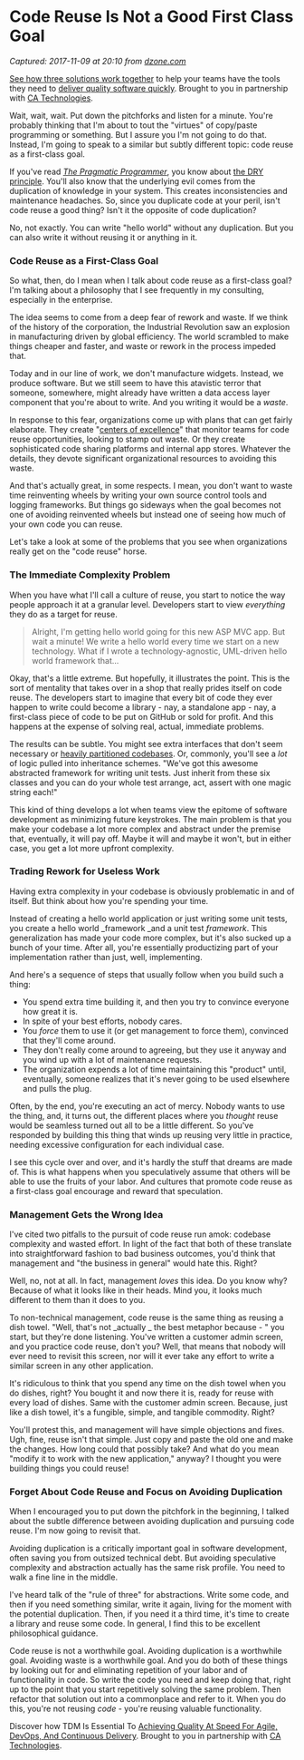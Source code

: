 # Code Reuse Is Not a Good First Class Goal

_Captured: 2017-11-09 at 20:10 from [dzone.com](https://dzone.com/articles/code-reuse-is-not-a-good-first-class-goal?edition=334857&utm_source=Daily%20Digest&utm_medium=email&utm_campaign=Daily%20Digest%202017-11-09)_

[See how three solutions work together](https://dzone.com/go?i=204124&u=https%3A%2F%2Fad.doubleclick.net%2Fddm%2Ftrackclk%2FN6040.130331DZONE%2FB11226848.150413346%3Bdc_trk_aid%3D321098505%3Bdc_trk_cid%3D81553809%3Bdc_lat%3D%3Bdc_rdid%3D%3Btag_for_child_directed_treatment%3D) to help your teams have the tools they need to [deliver quality software quickly](https://dzone.com/go?i=204124&u=https%3A%2F%2Fad.doubleclick.net%2Fddm%2Ftrackclk%2FN6040.130331DZONE%2FB11226848.150123399%3Bdc_trk_aid%3D321096583%3Bdc_trk_cid%3D81552442%3Bdc_lat%3D%3Bdc_rdid%3D%3Btag_for_child_directed_treatment%3D). Brought to you in partnership with [CA Technologies](https://dzone.com/go?i=204124&u=https%3A%2F%2Fad.doubleclick.net%2Fddm%2Ftrackclk%2FN6040.130331DZONE%2FB11226848.150413346%3Bdc_trk_aid%3D321098505%3Bdc_trk_cid%3D81553809%3Bdc_lat%3D%3Bdc_rdid%3D%3Btag_for_child_directed_treatment%3D).

Wait, wait, wait. Put down the pitchforks and listen for a minute. You're probably thinking that I'm about to tout the "virtues" of copy/paste programming or something. But I assure you I'm not going to do that. Instead, I'm going to speak to a similar but subtly different topic: code reuse as a first-class goal.

If you've read _[The Pragmatic Programmer](https://www.amazon.com/Pragmatic-Programmer-Journeyman-Master/dp/020161622X)_, you know about [the DRY principle](https://en.wikipedia.org/wiki/Don%27t_repeat_yourself). You'll also know that the underlying evil comes from the duplication of knowledge in your system. This creates inconsistencies and maintenance headaches. So, since you duplicate code at your peril, isn't code reuse a good thing? Isn't it the opposite of code duplication?

No, not exactly. You can write "hello world" without any duplication. But you can also write it without reusing it or anything in it.

### Code Reuse as a First-Class Goal

So what, then, do I mean when I talk about code reuse as a first-class goal? I'm talking about a philosophy that I see frequently in my consulting, especially in the enterprise.

The idea seems to come from a deep fear of rework and waste. If we think of the history of the corporation, the Industrial Revolution saw an explosion in manufacturing driven by global efficiency. The world scrambled to make things cheaper and faster, and waste or rework in the process impeded that.

Today and in our line of work, we don't manufacture widgets. Instead, we produce software. But we still seem to have this atavistic terror that someone, somewhere, might already have written a data access layer component that you're about to write. And you writing it would be a _waste_.

In response to this fear, organizations come up with plans that can get fairly elaborate. They create "[centers of excellence](https://en.wikipedia.org/wiki/Center_of_excellence)" that monitor teams for code reuse opportunities, looking to stamp out waste. Or they create sophisticated code sharing platforms and internal app stores. Whatever the details, they devote significant organizational resources to avoiding this waste.

And that's actually great, in some respects. I mean, you don't want to waste time reinventing wheels by writing your own source control tools and logging frameworks. But things go sideways when the goal becomes not one of avoiding reinvented wheels but instead one of seeing how much of your own code you can reuse.

Let's take a look at some of the problems that you see when organizations really get on the "code reuse" horse.

### The Immediate Complexity Problem

When you have what I'll call a culture of reuse, you start to notice the way people approach it at a granular level. Developers start to view _everything_ they do as a target for reuse.

> Alright, I'm getting hello world going for this new ASP MVC app. But wait a minute! We write a hello world every time we start on a new technology. What if I wrote a technology-agnostic, UML-driven hello world framework that...

Okay, that's a little extreme. But hopefully, it illustrates the point. This is the sort of mentality that takes over in a shop that really prides itself on code reuse. The developers start to imagine that every bit of code they ever happen to write could become a library - nay, a standalone app - nay, a first-class piece of code to be put on GitHub or sold for profit. And this happens at the expense of solving real, actual, immediate problems.

The results can be subtle. You might see extra interfaces that don't seem necessary or [heavily partitioned codebases](https://www.ndepend.com/Res/PDF/Partitioning_NET_Assemblies_NDepend.pdf). Or, commonly, you'll see a _lot_ of logic pulled into inheritance schemes. "We've got this awesome abstracted framework for writing unit tests. Just inherit from these six classes and you can do your whole test arrange, act, assert with one magic string each!"

This kind of thing develops a lot when teams view the epitome of software development as minimizing future keystrokes. The main problem is that you make your codebase a lot more complex and abstract under the premise that, eventually, it will pay off. Maybe it will and maybe it won't, but in either case, you get a lot more upfront complexity.

### Trading Rework for Useless Work

Having extra complexity in your codebase is obviously problematic in and of itself. But think about how you're spending your time.

Instead of creating a hello world application or just writing some unit tests, you create a hello world _framework _and a unit test _framework_. This generalization has made your code more complex, but it's also sucked up a bunch of your time. After all, you're essentially productizing part of your implementation rather than just, well, implementing.

And here's a sequence of steps that usually follow when you build such a thing:

  * You spend extra time building it, and then you try to convince everyone how great it is.
  * In spite of your best efforts, nobody cares.
  * You _force_ them to use it (or get management to force them), convinced that they'll come around.
  * They don't really come around to agreeing, but they use it anyway and you wind up with a lot of maintenance requests.
  * The organization expends a lot of time maintaining this "product" until, eventually, someone realizes that it's never going to be used elsewhere and pulls the plug.

Often, by the end, you're executing an act of mercy. Nobody wants to use the thing, and, it turns out, the different places where you _thought_ reuse would be seamless turned out all to be a little different. So you've responded by building this thing that winds up reusing very little in practice, needing excessive configuration for each individual case.

I see this cycle over and over, and it's hardly the stuff that dreams are made of. This is what happens when you speculatively assume that others will be able to use the fruits of your labor. And cultures that promote code reuse as a first-class goal encourage and reward that speculation.

### Management Gets the Wrong Idea

I've cited two pitfalls to the pursuit of code reuse run amok: codebase complexity and wasted effort. In light of the fact that both of these translate into straightforward fashion to bad business outcomes, you'd think that management and "the business in general" would hate this. Right?

Well, no, not at all. In fact, management _loves_ this idea. Do you know why? Because of what it looks like in their heads. Mind you, it looks much different to them than it does to you.

To non-technical management, code reuse is the same thing as reusing a dish towel. "Well, that's not _actually _ the best metaphor because - " you start, but they're done listening. You've written a customer admin screen, and you practice code reuse, don't you? Well, that means that nobody will ever need to revisit this screen, nor will it ever take any effort to write a similar screen in any other application.

It's ridiculous to think that you spend any time on the dish towel when you do dishes, right? You bought it and now there it is, ready for reuse with every load of dishes. Same with the customer admin screen. Because, just like a dish towel, it's a fungible, simple, and tangible commodity. Right?

You'll protest this, and management will have simple objections and fixes. Ugh, fine, reuse isn't that simple. Just copy and paste the old one and make the changes. How long could that possibly take? And what do you mean "modify it to work with the new application," anyway? I thought you were building things you could reuse!

### Forget About Code Reuse and Focus on Avoiding Duplication

When I encouraged you to put down the pitchfork in the beginning, I talked about the subtle difference between avoiding duplication and pursuing code reuse. I'm now going to revisit that.

Avoiding duplication is a critically important goal in software development, often saving you from outsized technical debt. But avoiding speculative complexity and abstraction actually has the same risk profile. You need to walk a fine line in the middle.

I've heard talk of the "rule of three" for abstractions. Write some code, and then if you need something similar, write it again, living for the moment with the potential duplication. Then, if you need it a third time, it's time to create a library and reuse some code. In general, I find this to be excellent philosophical guidance.

Code reuse is not a worthwhile goal. Avoiding duplication is a worthwhile goal. Avoiding waste is a worthwhile goal. And you do both of these things by looking out for and eliminating repetition of your labor and of functionality in code. So write the code you need and keep doing that, right up to the point that you start repetitively solving the same problem. Then refactor that solution out into a commonplace and refer to it. When you do this, you're not reusing _code_ \- you're reusing valuable functionality.

Discover how TDM Is Essential To [Achieving Quality At Speed For Agile, DevOps, And Continuous Delivery](https://dzone.com/go?i=204125&u=https%3A%2F%2Fad.doubleclick.net%2Fddm%2Ftrackclk%2FN6040.130331DZONE%2FB11226848.150413345%3Bdc_trk_aid%3D321095198%3Bdc_trk_cid%3D81552443%3Bdc_lat%3D%3Bdc_rdid%3D%3Btag_for_child_directed_treatment%3D). Brought to you in partnership with [CA Technologies](https://dzone.com/go?i=204125&u=https%3A%2F%2Fad.doubleclick.net%2Fddm%2Ftrackclk%2FN6040.130331DZONE%2FB11226848.150413345%3Bdc_trk_aid%3D321095198%3Bdc_trk_cid%3D81552443%3Bdc_lat%3D%3Bdc_rdid%3D%3Btag_for_child_directed_treatment%3D).
